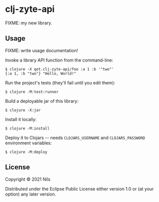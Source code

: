 # clj-zyte-api

FIXME: my new library.

## Usage

FIXME: write usage documentation!

Invoke a library API function from the command-line:

    $ clojure -X qot.clj-zyte-api/foo :a 1 :b '"two"'
    {:a 1, :b "two"} "Hello, World!"

Run the project's tests (they'll fail until you edit them):

    $ clojure -M:test:runner

Build a deployable jar of this library:

    $ clojure -X:jar

Install it locally:

    $ clojure -M:install

Deploy it to Clojars -- needs `CLOJARS_USERNAME` and `CLOJARS_PASSWORD` environment variables:

    $ clojure -M:deploy

## License

Copyright © 2021 Nils

Distributed under the Eclipse Public License either version 1.0 or (at
your option) any later version.
